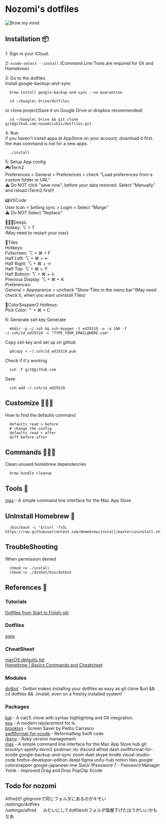 # Nozomi's dotfiles
![Brow my mind](https://media.giphy.com/media/LqajRC2pU0Je8/giphy.gif)

## Installation 📦

1: Sign in your iCloud.

2: `xcode-select --install` (Command Line Tools are required for Git and Homebrew)

3: Go to the dotfiles  
Install google-backup-and-sync
```shell
  brew install google-backup-and-sync --no-quarantine
```
```shell
  cd ~/Google\ Drive/dotfiles
```

or clone project(Save it on Google Drive or dropbox recommended)
```shell
  cd ~/Google\ Drive && git clone git@github.com:nozomiishii/dotfiles.git 
```

4: Run  
if you haven't install apps at AppStore on your account, download it first. the mas command is not for a new apps.
```shell
  ./install
```

5: Setup App config  
🎮iTerm2  
Preferences > General > Preferences > check "Load preferences from a custom folder or URL"  
⚠️ Do NOT click "save now", before your data restored. Select "Manually" and reload iTerm2 first!!  

📟VSCode  
User Icon > Setting sync > Login > Select "Marge"  
⚠️ Do NOT Select "Replace"  

👩🏻‍🏫DeepL  
Hotkey: ⌥ + T  
(May need to restart your mac)   

🧲Tiles  
Hotkeys:  
Fullscreen: ⌥ + ⌘ + F  
Half Left: ⌥ + ⌘ + ←  
Half Right: ⌥ + ⌘ + →  
Half Top: ⌥ + ⌘ + ↑  
Half Bottom: ⌥ + ⌘ + ↓  
Previous Display: ⌥ + ⌘ + A   
Preferences:  
General > Appearance > uncheck "Show Tiles in the menu bar"(May need check it, when you want uninstall Tiles)  

🎨ColorSnapper2
Hotkeys:  
Pick Color: ⌃ + ⌘ + C

6: Generate ssh key
Generate 
```ssh
  mkdir -p ~/.ssh && ssh-keygen -t ed25519 -o -a 100 -f ~/.ssh/id_ed25519 -C "TYPE_YOUR_EMAIL@HERE.com"
```
Copy ssh key and set up on github
```ssh
  pbcopy < ~/.ssh/id_ed25519.pub
```
Check if it's working
```ssh
  ssh -T git@github.com
```
Save
```ssh
  ssh-add ~/.ssh/id_ed25519
```

## Customize 👨🏻‍🍳
How to find the defaults command
```shell
  defaults read > before
  # change the config
  defaults read > after
  diff before after
```

## Commands 👨🏻‍🏭
Clean unused homebrew dependencies
```shell
  brew bundle cleanup
```

## Tools 🔧
[mas](https://github.com/mas-cli/mas) - A simple command line interface for the Mac App Store

## UnInstall Homebrew 🍺
```shell
  /bin/bash -c "$(curl -fsSL https://raw.githubusercontent.com/Homebrew/install/master/uninstall.sh)"
```

## TroubleShooting
When permission denied
```shell
  chmod +x ./install
  chmod +x ./dotbot/bin/dotbot
```

## References 🙌
### Tutorials
[Dotfiles from Start to Finish-ish](https://www.udemy.com/course/dotfiles-from-start-to-finish-ish/?referralCode=445BE0B541C48FE85276)

### Dotfiles
[eieio](https://github.com/eieioxyz/dotfiles_macos) 

### CheatSheet
[macOS defaults list](https://macos-defaults.com/)  
[Homebrew | Basics Commands and Cheatsheet](https://dev.to/code2bits/homebrew---basics--cheatsheet-3a3n)
### Modules
[dotbot](https://github.com/anishathalye/dotbot) - Dotbot makes installing your dotfiles as easy as git clone $url && cd dotfiles && ./install, even on a freshly installed system!

### Packages
[bat](https://github.com/sharkdp/bat) - A cat(1) clone with syntax highlighting and Git integration.  
[exa](https://github.com/ogham/exa) - A modern replacement for ls.  
[brooklyn](https://github.com/pedrommcarrasco/Brooklyn) - Screen Saver by Pedro Carrasco   
[swiftformat-for-xcode](https://github.com/nicklockwood/SwiftFormat) - Reformatting Swift code   
[rbenv](https://github.com/rbenv/rbenv) - Ruby version management  
[mas](https://github.com/mas-cli/mas) - A simple command line interface for the Mac App Store
hub
git
brooklyn
spotify
iterm2
postman
vlc
discord
alfred
dash
swiftformat-for-xcode
google-backup-and-sync
zoom
duet
skype
kindle
visual-studio-code
firefox-developer-edition
deepl
figma
unity-hub
notion
tiles
google
colorsnapper
google-japanese-ime
Slack
1Password 7 - Password Manager
Yoink - Improved Drag and Drop
PopClip
Xcode

## Todo for nozomi  
Alfredが.gitignoreで同じフォルダにあるのがキモい  
/settings/dotfiles   
/settings/alfred  　
みたいにしてdotfilesのフォルダ階層下げたほうがいいかもなあ  
